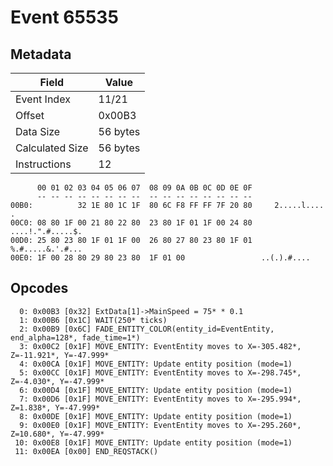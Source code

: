 # Event 65535

## Metadata

| Field           | Value    |
|-----------------|----------|
| Event Index     | 11/21    |
| Offset          | 0x00B3   |
| Data Size       | 56 bytes |
| Calculated Size | 56 bytes |
| Instructions    | 12       |

```
      00 01 02 03 04 05 06 07  08 09 0A 0B 0C 0D 0E 0F
      -- -- -- -- -- -- -- --  -- -- -- -- -- -- -- --
00B0:          32 1E 80 1C 1F  80 6C F8 FF FF 7F 20 80     2.....l.... .
00C0: 08 80 1F 00 21 80 22 80  23 80 1F 01 1F 00 24 80  ....!.".#.....$.
00D0: 25 80 23 80 1F 01 1F 00  26 80 27 80 23 80 1F 01  %.#.....&.'.#...
00E0: 1F 00 28 80 29 80 23 80  1F 01 00                 ..(.).#....     
```

## Opcodes

```
  0: 0x00B3 [0x32] ExtData[1]->MainSpeed = 75* * 0.1
  1: 0x00B6 [0x1C] WAIT(250* ticks)
  2: 0x00B9 [0x6C] FADE_ENTITY_COLOR(entity_id=EventEntity, end_alpha=128*, fade_time=1*)
  3: 0x00C2 [0x1F] MOVE_ENTITY: EventEntity moves to X=-305.482*, Z=-11.921*, Y=-47.999*
  4: 0x00CA [0x1F] MOVE_ENTITY: Update entity position (mode=1)
  5: 0x00CC [0x1F] MOVE_ENTITY: EventEntity moves to X=-298.745*, Z=-4.030*, Y=-47.999*
  6: 0x00D4 [0x1F] MOVE_ENTITY: Update entity position (mode=1)
  7: 0x00D6 [0x1F] MOVE_ENTITY: EventEntity moves to X=-295.994*, Z=1.838*, Y=-47.999*
  8: 0x00DE [0x1F] MOVE_ENTITY: Update entity position (mode=1)
  9: 0x00E0 [0x1F] MOVE_ENTITY: EventEntity moves to X=-295.260*, Z=10.680*, Y=-47.999*
 10: 0x00E8 [0x1F] MOVE_ENTITY: Update entity position (mode=1)
 11: 0x00EA [0x00] END_REQSTACK()
```
